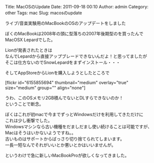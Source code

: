 Title: MacOSのUpdate
Date: 2011-09-18 00:10
Author: admin
Category: other
Tags: mac
Slug: macosのupdate

ライブ/音楽実験用のMacBookのOSのアップデートをしました

ぼくのMacBookは2008年の頭に型落ちの2007年後期型のを買ったんで  
MacOSX Lepardでした。

Lionが発表されたときは  
なんでLepardから直接アップブレードできないんだよ！と思ってましたが  
そこは仕方ないのでSnowLepardをまずインストール・・・

そしてAppStoreからLionを購入しようとしたところで

[flickr id="6155855694" thumbnail="medium" overlay="true" size="medium"
group="" align="none"]

うわ、このOSメモリ2GB積んでないとDLすらできないのか！  
ということで断念。

ぼくはこれが初macで今までずっとWindowsだけを利用してきただけに  
これは少し衝撃でした。  
Windowsマシンなら古い機種をだましだまし使い続けることは可能ですが、  
Macはそうはいかないようですね。。  
古いものはサポートからばっさり切り捨てられてしまいます。  
一長一短なんでそれがいいとか悪いとかはいいませんが。

というわけで急に新しいMacBookProが欲しくなってきました。

